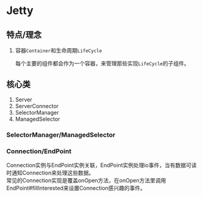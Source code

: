 # Jetty

## 特点/理念

1. 容器`Container`和生命周期`LifeCycle`

   每个主要的组件都会作为一个容器，来管理那些实现`LifeCycle`的子组件。

## 核心类

1. Server
2. ServerConnector
3. SelectorManager
4. ManagedSelector

### SelectorManager/ManagedSelector

### Connection/EndPoint

Connection实例与EndPoint实例关联，EndPoint实例处理io事件，当有数据可读时通知Connection来处理这些数据。  
常见的Connection实现是覆盖onOpen方法，在onOpen方法里调用EndPoint\#fillInterested来设置Connection感兴趣的事件。

